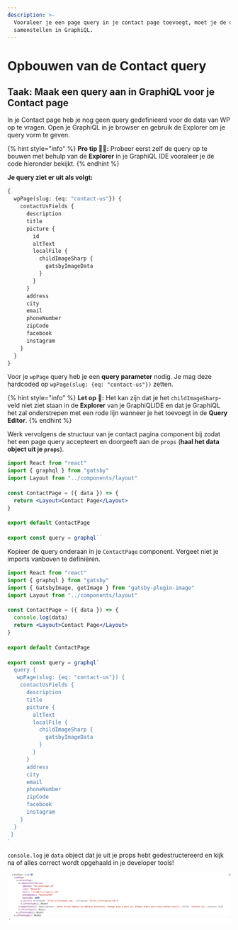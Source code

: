 ```yaml
---
description: >-
  Vooraleer je een page query in je contact page toevoegt, moet je de query
  samenstellen in GraphiQL.
---
```


# Opbouwen van de Contact query

## Taak: Maak een query aan in GraphiQL voor je Contact page

In je Contact page heb je nog geen query gedefinieerd voor de data van WP op te vragen. Open je GraphiQL in je browser en gebruik de Explorer om je query vorm te geven.

{% hint style="info" %}
**Pro tip 🧙‍♂️:** Probeer eerst zelf de query op te bouwen met behulp van de **Explorer** in je GraphiQL IDE vooraleer je de code hieronder bekijkt.
{% endhint %}

**Je query ziet er uit als volgt:**

```graphql
{
  wpPage(slug: {eq: "contact-us"}) {
    contactUsFields {
      description
      title
      picture {
        id
        altText
        localFile {
          childImageSharp {
            gatsbyImageData
          }
        }
      }
      address
      city
      email
      phoneNumber
      zipCode
      facebook
      instagram
    }
  }
}
```

Voor je `wpPage` query heb je een **query parameter** nodig. Je mag deze hardcoded op `wpPage(slug: {eq: "contact-us"})` zetten.

{% hint style="info" %}
**Let op** 👀**:** Het kan zijn dat je het `childImageSharp`-veld niet ziet staan in de **Explorer** van je GraphiQLIDE en dat je GraphiQL het zal onderstrepen met een rode lijn wanneer je het toevoegt in de **Query Editor**.
{% endhint %}

Werk vervolgens de structuur van je contact pagina component bij zodat het een page query accepteert en doorgeeft aan de `props` (**haal het data object uit je `props`**).

```jsx
import React from "react"
import { graphql } from "gatsby"
import Layout from "../components/layout"

const ContactPage = ({ data }) => {
  return <Layout>Contact Page</Layout>
}

export default ContactPage

export const query = graphql``
```

Kopieer de query onderaan in je `ContactPage` component. Vergeet niet je imports vanboven te definiëren.

```jsx
import React from "react"
import { graphql } from "gatsby"
import { GatsbyImage, getImage } from "gatsby-plugin-image"
import Layout from "../components/layout"

const ContactPage = ({ data }) => {
  console.log(data)
  return <Layout>Contact Page</Layout>
}

export default ContactPage

export const query = graphql`
  query {
   wpPage(slug: {eq: "contact-us"}) {
    contactUsFields {
      description
      title
      picture {
        altText
        localFile {
          childImageSharp {
            gatsbyImageData
          }
        }
      }
      address
      city
      email
      phoneNumber
      zipCode
      facebook
      instagram
    }
  }
 }
`
```

`console.log` je `data` object dat je uit je props hebt gedestructereerd en kijk na of alles correct wordt opgehaald in je developer tools!

![](<../../.gitbook/assets/image (34).png>)
